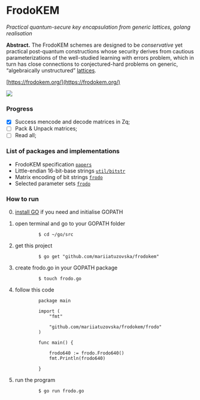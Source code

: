 # FrodoKEM

*Practical quantum-secure key encapsulation from generic lattices, golang realisation*

**Abstract.** The FrodoKEM schemes are designed to be _conservative_ yet practical post-quantum constructions whose security derives from cautious parameterizations of the well-studied learning with errors problem, which in turn has close connections to conjectured-hard problems on generic, “algebraically unstructured” [lattices](https://en.wikipedia.org/wiki/Lattice_(order)).

[https://frodokem.org/](https://frodokem.org/)

![](https://github.com/mariiatuzovska/frodokem/blob/master/img/frodo.jpg)

### Progress

- [x] Success mencode and decode matrices in Zq;
- [ ] Pack & Unpack matrices;
- [ ] Read all;

### List of packages and implementations

* FrodoKEM specification [`papers`](https://github.com/mariiatuzovska/frodokem/blob/master/papers/FrodoKEM-specification-20190702.pdf)
* Little-endian 16-bit-base strings [`util/bitstr`](https://github.com/mariiatuzovska/frodokem/util/bitstr/bitstr.go)
* Matrix encoding of bit strings [`frodo`](https://github.com/mariiatuzovska/frodokem/blob/master/frodo/frodo.go)
* Selected parameter sets [`frodo`](https://github.com/mariiatuzovska/frodokem/blob/master/frodo/frodo.go)

### How to run

0. [install GO](https://golang.org/doc/install?download=go1.13.darwin-amd64.pkg) if you need and initialise GOPATH

1. open terminal and go to your GOPATH folder

```
            $ cd ~/go/src
```

2. get this project

```
            $ go get "github.com/mariiatuzovska/frodokem"
```

3. create frodo.go in your GOPATH package

```
            $ touch frodo.go
```

4. follow this code

```
            package main

            import (
                "fmt"

                "github.com/mariiatuzovska/frodokem/frodo"
            )

            func main() {

                frodo640 := frodo.Frodo640()
                fmt.Println(frodo640)

            }    
```

5. run the program

```
            $ go run frodo.go
```

